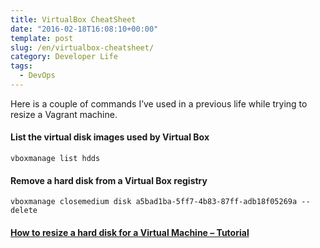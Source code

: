 ```yaml
---
title: VirtualBox CheatSheet
date: "2016-02-18T16:08:10+00:00"
template: post
slug: /en/virtualbox-cheatsheet/
category: Developer Life
tags:
  - DevOps
---
```


Here is a couple of commands I&rsquo;ve used in a previous life while trying to resize a Vagrant machine.

#### List the virtual disk images used by Virtual Box

```vboxmanage list hdds```

#### Remove a hard disk from a Virtual Box registry

```vboxmanage closemedium disk a5bad1ba-5ff7-4b83-87ff-adb18f05269a --delete```

#### [How to resize a hard disk for a Virtual Machine &#8211; Tutorial](https://gist.github.com/christopher-hopper/9755310)

